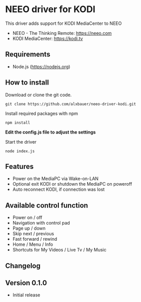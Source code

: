 # NEEO driver for KODI
This driver adds support for KODI MediaCenter to NEEO

* NEEO - The Thinking Remote: https://neeo.com
* KODI MediaCenter: https://kodi.tv

## Requirements
* Node.js (https://nodejs.org)

## How to install
 Download or clone the git code.
```
git clone https://github.com/alxbauer/neeo-driver-kodi.git
```
Install required packages with npm
```
npm install
```
**Edit the config.js file to adjust the settings** 

Start the driver
```
node index.js 
```

## Features
* Power on the MediaPC via Wake-on-LAN
* Optional exit KODI or shutdown the MediaPC on poweroff
* Auto reconnect KODI, if connection was lost

## Available control function
* Power on / off
* Navigation with control pad
* Page up / down
* Skip next / previous
* Fast forward / rewind
* Home / Menu / Info
* Shortcuts for My Videos / Live Tv / My Music

## Changelog

## Version 0.1.0
- Initial release